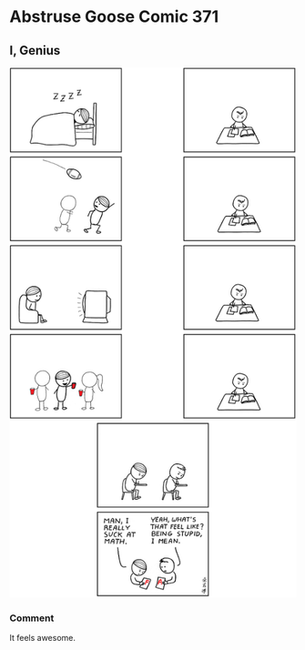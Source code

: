 # Abstruse Goose Comic 371
## I, Genius

![image](stupid_is_a_choice---usually.png)
### Comment
It feels awesome.
